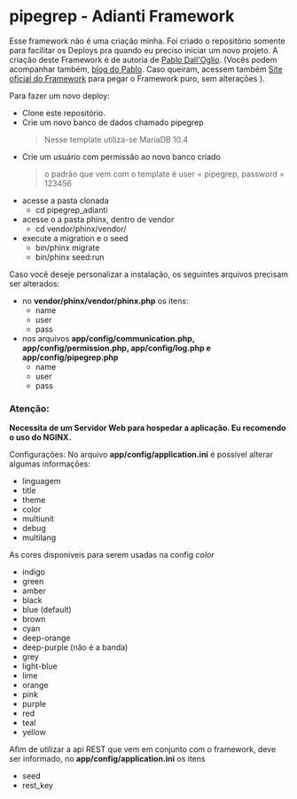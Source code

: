# pipegrep - Adianti Framework


Esse framework não é uma criação minha. Foi criado o repositório somente para facilitar os Deploys pra quando eu preciso iniciar um novo projeto.
A criação deste Framework é de autoria de [Pablo Dall'Oglio](https://github.com/pablodalloglio).
(Vocês podem acompanhar também, [blog do Pablo](http://www.dalloglio.net/). Caso queiram, acessem também [Site oficial do Framework](https://www.adianti.com.br/framework) para pegar o Framework puro, sem alterações ).



Para fazer um novo deploy:
- Clone este repositório.
- Crie um novo banco de dados chamado pipegrep
  > Nesse template utiliza-se MariaDB 10.4
- Crie um usuário com permissão ao novo banco criado
  > o padrão que vem com o template é user = pipegrep, password = 123456
- acesse a pasta clonada
  - cd pipegrep_adianti
- acesse o a pasta phinx, dentro de vendor
  - cd vendor/phinx/vendor/
- execute a migration e o seed
  - bin/phinx migrate
  - bin/phinx seed:run


Caso você deseje personalizar a instalação, os seguintes arquivos precisam ser alterados:
- no **vendor/phinx/vendor/phinx.php** os itens:
  - name
  - user
  - pass
- nos arquivos **app/config/communication.php, app/config/permission.php, app/config/log.php e app/config/pipegrep.php**
  - name
  - user
  - pass


### Atenção: 
**Necessita de um Servidor Web para hospedar a aplicação. Eu recomendo o uso do NGINX.**


Configurações:
No arquivo **app/config/application.ini** é possível alterar algumas informações:
- linguagem
- title
- theme
- color
- multiunit
- debug
- multilang

As cores disponiveis para serem usadas na config *color*
- indigo
- green
- amber
- black
- blue (default)
- brown
- cyan
- deep-orange
- deep-purple (não é a banda)
- grey
- light-blue
- lime
- orange
- pink
- purple
- red
- teal
- yellow


Afim de utilizar a api REST que vem em conjunto com o framework, deve ser informado, no **app/config/application.ini** os itens
- seed
- rest_key
